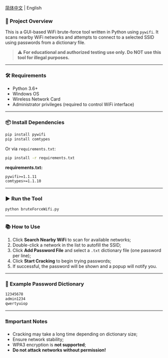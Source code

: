 <div align="left">

[简体中文](https://github.com/MyNetdisk/WifiCracking/blob/main/README.zh-CN.md) | English

</div>

### 📌 Project Overview

This is a GUI-based WiFi brute-force tool written in Python using `pywifi`. It scans nearby WiFi networks and attempts to connect to a selected SSID using passwords from a dictionary file.

> ⚠️ **For educational and authorized testing use only. Do NOT use this tool for illegal purposes.**

---

### 🛠️ Requirements

* Python 3.6+
* Windows OS
* Wireless Network Card
* Administrator privileges (required to control WiFi interface)

---

### 📦 Install Dependencies

```bash
pip install pywifi
pip install comtypes
```

Or via `requirements.txt`:

```bash
pip install -r requirements.txt
```

**requirements.txt:**

```txt
pywifi>=1.1.11
comtypes>=1.1.10
```

---

### ▶️ Run the Tool

```bash
python bruteForceWifi.py
```

---

### 📚 How to Use

1. Click **Search Nearby WiFi** to scan for available networks;
2. Double-click a network in the list to autofill the SSID;
3. Click **Add Password File** and select a `.txt` dictionary file (one password per line);
4. Click **Start Cracking** to begin trying passwords;
5. If successful, the password will be shown and a popup will notify you.

---

### 📂 Example Password Dictionary

```txt
12345678
admin1234
qwertyuiop
```

---

### ❗Important Notes

* Cracking may take a long time depending on dictionary size;
* Ensure network stability;
* WPA3 encryption is **not supported**;
* **Do not attack networks without permission!**

